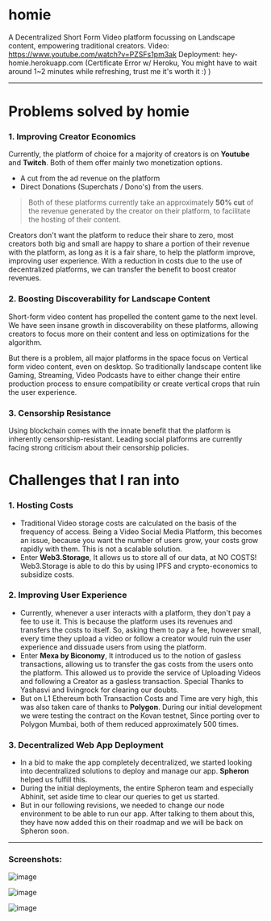 # homie 

A Decentralized Short Form Video platform focussing on Landscape content, empowering traditional creators.
Video: https://www.youtube.com/watch?v=PZSFs1pm3ak
Deployment: hey-homie.herokuapp.com (Certificate Error w/ Heroku, You might have to wait around 1~2 minutes while refreshing, trust me it's worth it :) )

---

# Problems solved by homie

### 1. Improving Creator Economics
Currently, the platform of choice for a majority of creators is on  **Youtube** and **Twitch**. Both of them offer mainly two monetization options.

- A cut from the ad revenue on the platform
- Direct Donations (Superchats / Dono's) from the users.

> Both of these platforms currently take an approximately **50% cut** of the revenue generated by the creator on their platform, to facilitate the hosting of their content.

Creators don't want the platform to reduce their share to zero, most creators both big and small are happy to share a portion of their revenue with the platform, as long as it is a fair share, to help the platform improve, improving user experience.
With a reduction in costs due to the use of decentralized platforms, we can transfer the benefit to boost creator revenues.

### 2. Boosting Discoverability for Landscape Content
Short-form video content has propelled the content game to the next level. We have seen insane growth in discoverability on these platforms, allowing creators to focus more on their content and less on optimizations for the algorithm. 

But there is a problem, all major platforms in the space focus on Vertical form video content, even on desktop. So traditionally landscape content like Gaming, Streaming, Video Podcasts have to either change their entire production process to ensure compatibility or create vertical crops that ruin the user experience.
### 3. Censorship Resistance
Using blockchain comes with the innate benefit that the platform is inherently censorship-resistant. Leading social platforms are currently facing strong criticism about their censorship policies.

# Challenges that I ran into

### 1. Hosting Costs
- Traditional Video storage costs are calculated on the basis of the frequency of access. Being a Video Social Media Platform, this becomes an issue, because you want the number of users grow, your costs grow rapidly with them. This is not a scalable solution.
- Enter **Web3.Storage**, It allows us to store all of our data, at NO COSTS! Web3.Storage is able to do this by using IPFS and crypto-economics to subsidize costs.
### 2. Improving User Experience
- Currently, whenever a user interacts with a platform, they don't pay a fee to use it. This is because the platform uses its revenues and transfers the costs to itself. So, asking them to pay a fee, however small, every time they upload a video or follow a creator would ruin the user experience and dissuade users from using the platform.
- Enter **Mexa by Biconomy**, It introduced us to the notion of gasless transactions, allowing us to transfer the gas costs from the users onto the platform. This allowed us to provide the service of Uploading Videos and following a Creator as a gasless transaction. Special Thanks to Yashasvi and livingrock for clearing our doubts.
- But on L1 Ethereum both Transaction Costs and Time are very high, this was also taken care of thanks to **Polygon**. During our initial development we were testing the contract on the Kovan testnet, Since porting over to Polygon Mumbai, both of them reduced approximately 500 times.
### 3. Decentralized Web App Deployment
- In a bid to make the app completely decentralized, we started looking into decentralized solutions to deploy and manage our app. **Spheron** helped us fulfill this.
- During the initial deployments, the entire Spheron team and especially Abhinit, set aside time to clear our queries to get us started.
- But in our following revisions, we needed to change our node environment to be able to run our app. After talking to them about this, they have now added this on their roadmap and we will be back on Spheron soon.

---

### Screenshots:

![image](https://user-images.githubusercontent.com/65162182/167257296-311929f0-5a8a-4f6d-8a08-f9aa816cb698.png)

![image](https://user-images.githubusercontent.com/65162182/167257304-e452f33e-5411-4946-b10e-802368dee335.png)

![image](https://user-images.githubusercontent.com/65162182/167257314-67ae9554-7686-457d-987f-2371e11c5793.png)

